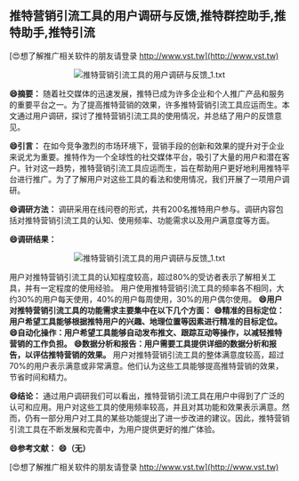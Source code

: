## **推特营销引流工具的用户调研与反馈,推特群控助手,推特助手,推特引流**

[😍想了解推广相关软件的朋友请登录 http://www.vst.tw](http://www.vst.tw)

 <center><img src="https://vst.tw/MP4/tuiguang/png/8.png" alt="推特营销引流工具的用户调研与反馈_1.txt"></center>

**😄摘要：**
随着社交媒体的迅速发展，推特已成为许多企业和个人推广产品和服务的重要平台之一。为了提高推特营销的效果，许多推特营销引流工具应运而生。本文通过用户调研，探讨了推特营销引流工具的使用情况，并总结了用户的反馈意见。

**😄引言：**
在如今竞争激烈的市场环境下，营销手段的创新和效果的提升对于企业来说尤为重要。推特作为一个全球性的社交媒体平台，吸引了大量的用户和潜在客户。针对这一趋势，推特营销引流工具应运而生，旨在帮助用户更好地利用推特平台进行推广。为了了解用户对这些工具的看法和使用情况，我们开展了一项用户调研。

**😄调研方法：**
调研采用在线问卷的形式，共有200名推特用户参与。调研内容包括对推特营销引流工具的认知、使用频率、功能需求以及用户满意度等方面。

**😄调研结果：**

 <center><img src="https://vst.tw/MP4/tuiguang/png/0.png" alt="推特营销引流工具的用户调研与反馈_1.txt"></center>

用户对推特营销引流工具的认知程度较高，超过80%的受访者表示了解相关工具，并有一定程度的使用经验。
用户使用推特营销引流工具的频率各不相同，大约30%的用户每天使用，40%的用户每周使用，30%的用户偶尔使用。
**😄用户对推特营销引流工具的功能需求主要集中在以下几个方面：**
**😄精准的目标定位：用户希望工具能够根据推特用户的兴趣、地理位置等因素进行精准的目标定位。**
**😄自动化操作：用户希望工具能够自动发布推文、跟踪互动等操作，以减轻推特营销的工作负担。**
**😄数据分析和报告：用户需要工具提供详细的数据分析和报告，以评估推特营销的效果。**
用户对推特营销引流工具的整体满意度较高，超过70%的用户表示满意或非常满意。他们认为这些工具能够提高推特营销的效果，节省时间和精力。

**😄结论：**
通过用户调研我们可以看出，推特营销引流工具在用户中得到了广泛的认可和应用。用户对这些工具的使用频率较高，并且对其功能和效果表示满意。然而，仍有一部分用户对工具的某些功能提出了进一步改进的建议。因此，推特营销引流工具在不断发展和完善中，为用户提供更好的推广体验。

**😄参考文献：**
**😄（无）**

[😍想了解推广相关软件的朋友请登录 http://www.vst.tw](http://www.vst.tw)



